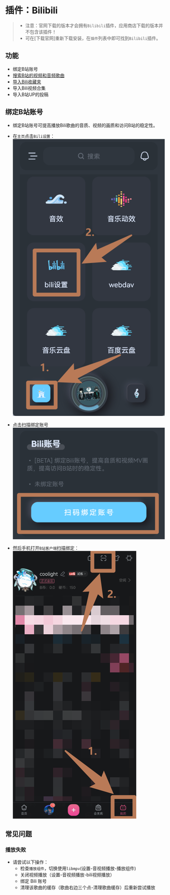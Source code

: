 # 插件：Bilibili

> - 注意：官网下载的版本才会拥有`Bilibili`插件，应用商店下载的版本并不包含该插件！
> - 可在[下载官网]重新下载安装，在`插件`列表中即可找到`Bilibili`插件。

## 功能
- 绑定B站账号
- [搜索B站的视频和音频歌曲](/help/plugins/bilibili/search/)
- [导入Bili收藏夹](/help/plugins/bilibili/star/)
- 导入Bili视频合集
- 导入B站UP的投稿

## 绑定B站账号
- 绑定B站账号可提高播放Bili歌曲的音质、视频的画质和访问B站的稳定性。
- 在`主页`点击`Bili设置`：
![](image.png)

- 点击扫描绑定账号
![](image-1.png)

- 然后手机打开`B站客户端`扫描绑定：
![](image-2.png)

## 常见问题
### 播放失败
- 请尝试以下操作：
    - 检查`播放组件`，切换使用`libmpv`(设置-音视频播放-播放组件)
    - 关闭视频播放（设置-音视频播放-bili视频播放）
    - 绑定 Bili 账号
    - 清理该歌曲的缓存（歌曲右边三个点-清理歌曲缓存）后重新尝试播放